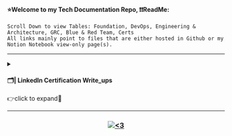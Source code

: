 #### ⭐Welcome to my Tech Documentation Repo, ❗❗ReadMe:
<pre><code>Scroll Down to view Tables: Foundation, DevOps, Engineering & Architecture, GRC, Blue & Red Team, Certs
All links mainly point to files that are either hosted in Github or my Notion Notebook view-only page(s).</code></pre>

---------------------------------------------------------------------------------------------------------------------------------------------------------------------------------

<details>
<summary>
<h4 align="left">  🗂| LinkedIn Certification Write_ups</h4>
👉click to expand🔵
</summary>
<br>

| Status | Certification | Badge Verification | Comments |
|-------- | -------- | -------- | -------- | -------- |
| ✔ | **Python Essential Traning**, *pass 9/11/22* | [Training Certificate] (https://github.com/emilysporter/EmilySamanthaP.github.io/blob/main/Digital_Career_Portfolio/images/Python%20Essential%20Training_Certificate%20of%20Completion.png) | Used LinkedIn provided materials by Ryan Mitchell. Great coursework to review Python skills. |
| ✔ | **Learning SQL Programming**, *pass 9/11/22* | [Training Certificate](https://github.com/emilysporter/EmilySamanthaP.github.io/blob/main/Digital_Career_Portfolio/images/Learning%20SQL%20Programming_Certificate%20of%20Completion.png) | *Used LinkedIn provided materials by Scott Simpson. CPE credits have been granted by National Registry of CPE Sponsors. * |
| ✔ | **Power BI Essential Training**, *pass 9/10/22* | [Training Certificate](https://github.com/emilysporter/EmilySamanthaP.github.io/blob/main/Digital_Career_Portfolio/images/Power%20BI%20Essential%20Training_Certificate%20of%20Completion.png) | Used LinkedIN provided materials by Gini von Couter. CPE credits have been granted by National Registry of CPE Sponsors. |
| ✔ | **Project Management Simplified**, *pass 1/20/21* | [Traning Certificate](https://github.com/emilysporter/EmilySamanthaP.github.io/blob/main/Digital_Career_Portfolio/images/Project%20Management%20Simplified_Certificate%20of%20Completion.png) | Used Linked martials provided by Chris Croft. |

</details>

---------------------------------------------------------------------------------------------------------------------------------------------------------------------------------

<h3 align="center">  <a href="#"><img alt="<3" src="http://ForTheBadge.com/images/badges/built-with-love.svg "></a></h3>





